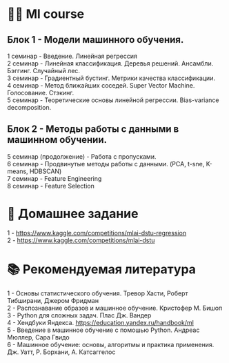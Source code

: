 # 👩‍💻 Ml course 
## Блок 1 - Модели машинного обучения.
1 семинар - Введение. Линейная регрессия\
2 семинар - Линейная классификация. Деревья решений. Ансамбли. Бэггинг. Случайный лес.\
3 семинар - Градиентный бустинг. Метрики качества классификации.\
4 семинар - Метод ближайших соседей. Super Vector Machine. Голосование. Стэкинг.\
5 семинар - Теоретические основы линейной регрессии. Bias-variance decomposition. 

## Блок 2 - Методы работы с данными в машинном обучении. 
5 семинар (продолжение)  - Работа с пропусками.\
6 семинар - Продвинутые методы работы с данными. (PCA, t-sne, K-means, HDBSCAN) \
7 семинар - Feature Engineering \
8 семинар - Feature Selection 

# 🙈 Домашнее задание
1 - https://www.kaggle.com/competitions/mlai-dstu-regression \
2 - https://www.kaggle.com/competitions/mlai-dstu
# 📚 Рекомендуемая литература
1 - Основы статистического обучения. Тревор Хасти, Роберт Тибширани, Джером Фридман\
2 - Распознавание образов и машинное обучение. Кристофер М. Бишоп\
3 - Python для сложных задач. Плас Дж. Вандер \
4 - Хендбуки Яндекса. https://education.yandex.ru/handbook/ml \
5 - Введение в машинное обучение с помошью Python. Андреас Мюллер, Сара Гвидо\
6 - Машинное обучение: основы, алгоритмы и практика применения. Дж. Уатт, Р. Борхани, А. Катсаггелос
